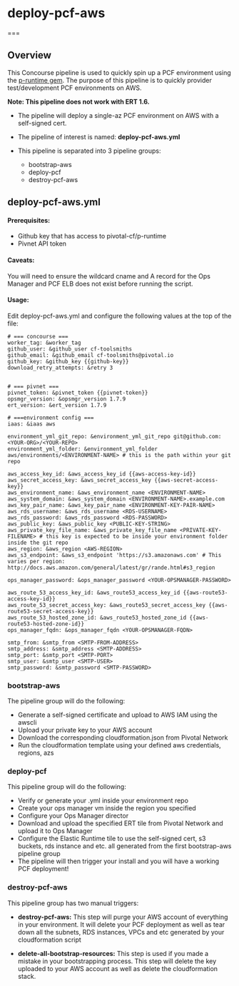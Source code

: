 # deploy-pcf-aws
===

## Overview

This Concourse pipeline is used to quickly spin up a PCF environment using the [p-runtime gem](https://github.com/pivotal-cf/p-runtime). The purpose of this pipeline is to quickly provider test/development PCF environments on AWS.

**Note: This pipeline does not work with ERT 1.6.**

* The pipeline will deploy a single-az PCF environment on AWS with a self-signed cert.

* The pipeline of interest is named: **deploy-pcf-aws.yml**

* This pipeline is separated into 3 pipeline groups:

  * bootstrap-aws
  * deploy-pcf
  * destroy-pcf-aws

  
## deploy-pcf-aws.yml

#### Prerequisites:

* Github key that has access to pivotal-cf/p-runtime
* Pivnet API token

#### Caveats:

You will need to ensure the wildcard cname and A record for the Ops Manager and PCF ELB does not exist before running the script.

#### Usage:

Edit deploy-pcf-aws.yml and configure the following values at the top of the file:

```
# === concourse ===
worker_tag: &worker_tag
github_user: &github_user cf-toolsmiths
github_email: &github_email cf-toolsmiths@pivotal.io
github_key: &github_key {{github-key}}
download_retry_attempts: &retry 3


# === pivnet ===
pivnet_token: &pivnet_token {{pivnet-token}}
opsmgr_version: &opsmgr_version 1.7.9
ert_version: &ert_version 1.7.9

# ===environment config ===
iaas: &iaas aws

environment_yml_git_repo: &environment_yml_git_repo git@github.com:<YOUR-ORG>/<YOUR-REPO>
environment_yml_folder: &environment_yml_folder aws/environments/<ENVIRONMENT-NAME> # this is the path within your git repo

aws_access_key_id: &aws_access_key_id {{aws-access-key-id}}
aws_secret_access_key: &aws_secret_access_key {{aws-secret-access-key}}
aws_environment_name: &aws_environment_name <ENVIRONMENT-NAME>
aws_system_domain: &aws_system_domain <ENVIRONMENT-NAME>.example.com
aws_key_pair_name: &aws_key_pair_name <ENVIRONMENT-KEY-PAIR-NAME>
aws_rds_username: &aws_rds_username <RDS-USERNAME>
aws_rds_password: &aws_rds_password <RDS-PASSWORD>
aws_public_key: &aws_public_key <PUBLIC-KEY-STRING>
aws_private_key_file_name: &aws_private_key_file_name <PRIVATE-KEY-FILENAME> # this key is expected to be inside your environment folder inside the git repo
aws_region: &aws_region <AWS-REGION>
aws_s3_endpoint: &aws_s3_endpoint 'https://s3.amazonaws.com' # This varies per region: http://docs.aws.amazon.com/general/latest/gr/rande.html#s3_region

ops_manager_password: &ops_manager_password <YOUR-OPSMANAGER-PASSWORD>

aws_route_53_access_key_id: &aws_route53_access_key_id {{aws-route53-access-key-id}}
aws_route_53_secret_access_key: &aws_route53_secret_access_key {{aws-route53-secret-access-key}}
aws_route_53_hosted_zone_id: &aws_route53_hosted_zone_id {{aws-route53-hosted-zone-id}}
ops_manager_fqdn: &ops_manager_fqdn <YOUR-OPSMANAGER-FQDN>

smtp_from: &smtp_from <SMTP-FROM-ADDRESS>
smtp_address: &smtp_address <SMTP-ADDRESS>
smtp_port: &smtp_port <SMTP-PORT>
smtp_user: &smtp_user <SMTP-USER>
smtp_password: &smtp_password <SMTP-PASSWORD>
```

### bootstrap-aws

The pipeline group will do the following:

* Generate a self-signed certificate and upload to AWS IAM using the awscli
* Upload your private key to your AWS account
* Download the corresponding cloudformation.json from Pivotal Network
* Run the cloudformation template using your defined aws credentials, regions, azs

### deploy-pcf

This pipeline group will do the following:

* Verify or generate your <ENVIRONMENT>.yml inside your environment repo
* Create your ops manager vm inside the region you specified
* Configure your Ops Manager director
* Download and upload the specified ERT tile from Pivotal Network and upload it to Ops Manager
* Configure the Elastic Runtime tile to use the self-signed cert, s3 buckets, rds instance and etc. all generated from the first bootstrap-aws pipeline group
* The pipeline will then trigger your install and you will have a working PCF deployment!

### destroy-pcf-aws

This pipeline group has two manual triggers:

* **destroy-pcf-aws:** This step will purge your AWS account of everything in your environment. It will delete your PCF deployment as well as tear down all the subnets, RDS instances, VPCs and etc generated by your cloudformation script

* **delete-all-bootstrap-resources:** This step is used if you made a mistake in your bootstrapping process. This step will delete the key uploaded to your AWS account as well as delete the cloudformation stack.

